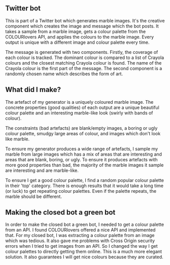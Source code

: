 ## Twitter bot
This is part of a Twitter bot which generates marble images. It's the creative component which creates the image and message which the bot posts. It takes a sample from a marble image, gets a colour palette from the COLOURlovers API, and applies the colours to the marble image. Every output is unique with a different image and colour palette every time.

The message is generated with two components. Firstly, the coverage of each colour is tracked. The dominant colour is compared to a list of Crayola colours and the closest matching Crayola colour is found. The name of the Crayola colour is the first part of the message. The second component is a randomly chosen name which describes the form of art.

## What did I make?
The artefact of my generator is a uniquely coloured marble image. The concrete properties (good qualities) of each output are a unique beautiful colour palette and an interesting marble-like look (swirly with bands of colour).

The constraints (bad artefacts) are blank/empty images, a boring or ugly colour palette, smudgy large areas of colour, and images which don't look like marble.

To ensure my generator produces a wide range of artefacts, I sample my marble from large images which has a mix of areas that are interesting and areas that are blank, boring, or ugly. To ensure it produces artefacts with more good properties than bad, the majority of the marble images it sample are interesting and are marble-like.

To ensure I get a good colour palette, I find a random popular colour palette in their 'top' category. There is enough results that it would take a long time (or luck) to get repeating colour palettes. Even if the palette repeats, the marble should be different.

## Making the closed bot a green bot
In order to make the closed bot a green bot, I needed to get a colour palette from an API. I found COLOURlovers offered a nice API and implemented that. For my closed bot, I was extracting a colour palette from an image which was tedious. It also gave me problems with Cross Origin security errors when I tried to get images from an API. So I changed the way I get colour palettes to directly getting them online. This is a much more elegant solution. It also guarantees I will get nice colours because they are curated.
